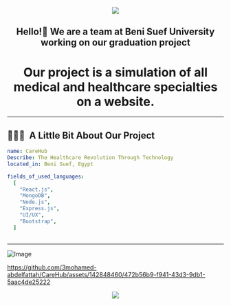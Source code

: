 <p align="center">
  <img src="https://capsule-render.vercel.app/api?type=waving&color=gradient&text=Hello!&height=100&section=header"/>
</p>


<h2 align="center">Hello!👋 We are a team at Beni Suef University working on our graduation project</h2>




<h1 align="center">
Our project is a simulation of all medical and healthcare specialties on a website.
</h1>



---

<h2> 👨🏻‍💻 &nbsp;A Little Bit About Our Project</h2>

```yaml
name: CareHub
Describe: The Healthcare Revolution Through Technology
located_in: Beni Suef, Egypt

fields_of_used_languages:
  [
    "React.js",
    "MongoDB",
    "Node.js",
    "Express.js",
    "UI/UX",
    "Bootstrap",
  ]
  
```
  
---  
![Image](https://github.com/3mohamed-abdelfattah/Virtual_Project/assets/142848460/6ea29633-324c-4968-b919-7eb569623927)




https://github.com/3mohamed-abdelfattah/CareHub/assets/142848460/472b56b9-f941-43d3-9db1-5aac4de25222





<p align="center">
  <img src="https://capsule-render.vercel.app/api?type=waving&color=gradient&height=100&section=footer"/>
</p>
